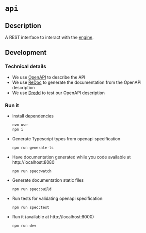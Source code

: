 # `api`

## Description

A REST interface to interact with the [engine](../packages/engine_umbrella/apps/engine).

## Development

### Technical details

- We use [OpenAPI](https://swagger.io/specification/) to describe the API
- We use [ReDoc](https://github.com/Redocly/redoc/blob/master/cli/README.md) to generate the documentation from the OpenAPI description
- We use [Dredd](https://dredd.org/en/latest/index.html) to test our OpenAPI description

### Run it

- Install dependencies

  ```bash
  nvm use
  npm i
  ```

- Generate Typescript types from openapi specification

  ```bash
  npm run generate-ts
  ```

- Have documentation generated while you code available at http://localhost:8080

  ```bash
  npm run spec:watch
  ```

- Generate documentation static files

  ```bash
  npm run spec:build
  ```

- Run tests for validating openapi specification

  ```bash
  npm run spec:test
  ```

- Run it (available at http://localhost:8000)

  ```bash
  npm run dev
  ```
